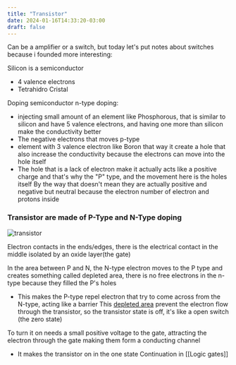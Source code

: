 ```yaml
---
title: "Transistor"
date: 2024-01-16T14:33:20-03:00
draft: false
---
```


Can be a amplifier or a switch, but today let's put notes about switches because i founded more interesting:

Silicon is a semiconductor
- 4 valence electrons
- Tetrahidro Cristal

Doping semiconductor
n-type doping: 
- injecting small amount of an element like Phosphorous, that is similar to silicon and have 5 valence electrons, and having one more than silicon make the conductivity better
- The negative electrons that moves
p-type
- element with 3 valence electron like Boron that way it create a hole that also increase the conductivity because the electrons can move into the hole itself
- The hole that is a lack of electron make it actually acts like a positive charge and that's why the "P" type, and the movement here is the holes itself
By the way that doesn't mean they are actually positive and negative but neutral because the electron number of electron and protons inside

### Transistor are made of P-Type and N-Type doping 
![transistor](/img/transistor.png)

Electron contacts in the ends/edges, there is the electrical contact in the middle isolated by an oxide layer(the gate)

In the area between P and N, the N-type electron moves to the P type and creates something called depleted area, there is no free electrons in the n-type because they filled the P's holes
- This makes the P-type repel electron that try to come across from the N-type, acting like a barrier
This [depleted area](https://en.wikipedia.org/wiki/Depletion_region) prevent the electron flow through the transistor, so the transistor state is off, it's like a open switch (the zero state)

To turn it on needs a small positive voltage to the gate, attracting the electron through the gate making them form a conducting channel
- It makes the transistor on in the one state
Continuation in [[Logic gates]]